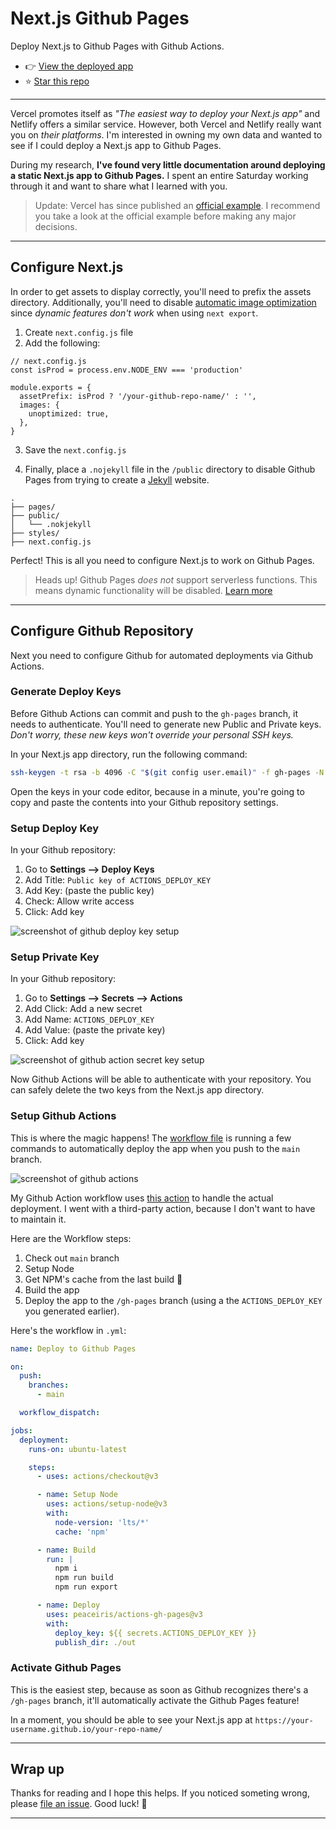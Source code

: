 # Next.js Github Pages

Deploy Next.js to Github Pages with Github Actions. 

- 👉 [View the deployed app](https://gregrickaby.github.io/nextjs-github-pages/)
- ⭐️ [Star this repo](https://github.com/gregrickaby/nextjs-github-pages)

---

Vercel promotes itself as _"The easiest way to deploy your Next.js app"_ and Netlify offers a similar service. However, both Vercel and Netlify really want you on _their platforms_. I'm interested in owning my own data and wanted to see if I could deploy a Next.js app to Github Pages.

During my research, **I've found very little documentation around deploying a static Next.js app to Github Pages.** I spent an entire Saturday working through it and want to share what I learned with you.

> Update: Vercel has since published an [official example](https://github.com/vercel/next.js/tree/canary/examples/github-pages). I recommend you take a look at the official example before making any major decisions.

---

## Configure Next.js

In order to get assets to display correctly, you'll need to prefix the assets directory. Additionally, you'll need to disable [automatic image optimization](https://nextjs.org/blog/next-12-3#disable-image-optimization-stable) since _dynamic features don't work_ when using `next export`.

1. Create `next.config.js` file
2. Add the following:

```js[class="line-numbers"]
// next.config.js
const isProd = process.env.NODE_ENV === 'production'

module.exports = {
  assetPrefix: isProd ? '/your-github-repo-name/' : '',
  images: {
    unoptimized: true,
  },
}
```

3. Save the `next.config.js`

4. Finally, place a `.nojekyll` file in the `/public` directory to disable Github Pages from trying to create a [Jekyll](https://github.blog/2009-12-29-bypassing-jekyll-on-github-pages/) website.

```treeview
.
├── pages/
├── public/
│   └── .nokjekyll
├── styles/
├── next.config.js
```

Perfect! This is all you need to configure Next.js to work on Github Pages.

> Heads up! Github Pages _does not_ support serverless functions. This means dynamic functionality will be disabled. [Learn more](https://nextjs.org/docs/advanced-features/static-html-export#unsupported-features)

---

## Configure Github Repository

Next you need to configure Github for automated deployments via Github Actions.

### Generate Deploy Keys

Before Github Actions can commit and push to the `gh-pages` branch, it needs to authenticate. You'll need to generate new Public and Private keys. _Don't worry, these new keys won't override your personal SSH keys._

In your Next.js app directory, run the following command:

```bash
ssh-keygen -t rsa -b 4096 -C "$(git config user.email)" -f gh-pages -N ""
```

Open the keys in your code editor, because in a minute, you're going to copy and paste the contents into your Github repository settings.

### Setup Deploy Key

In your Github repository:

1. Go to **Settings --> Deploy Keys**
2. Add Title: `Public key of ACTIONS_DEPLOY_KEY`
3. Add Key: (paste the public key)
4. Check: Allow write access
5. Click: Add key

![screenshot of github deploy key setup](https://user-images.githubusercontent.com/200280/203811622-861c6c94-3f3a-4048-8e78-3cc50589c0bc.png)

### Setup Private Key

In your Github repository:

1. Go to **Settings --> Secrets --> Actions**
2. Add Click: Add a new secret
3. Add Name: `ACTIONS_DEPLOY_KEY`
4. Add Value: (paste the private key)
5. Click: Add key

![screenshot of github action secret key setup](https://user-images.githubusercontent.com/200280/203811897-6b8dcace-ba95-4b7b-86a7-84fbd951a98c.png)

Now Github Actions will be able to authenticate with your repository. You can safely delete the two keys from the Next.js app directory.

### Setup Github Actions

This is where the magic happens! The [workflow file](https://github.com/gregrickaby/nextjs-github-pages/blob/main/.github/workflows/deploy.yml) is running a few commands to automatically deploy the app when you push to the `main` branch.

![screenshot of github actions](https://user-images.githubusercontent.com/200280/203812362-f733579f-bd09-4a4e-997d-fba74e02e839.png)

My Github Action workflow uses [this action](https://github.com/peaceiris/actions-gh-pages) to handle the actual deployment. I went with a third-party action, because I don't want to have to maintain it.

Here are the Workflow steps:

1. Check out `main` branch
2. Setup Node
3. Get NPM's cache from the last build 🚀
4. Build the app
5. Deploy the app to the `/gh-pages` branch (using a the `ACTIONS_DEPLOY_KEY` you generated earlier).

Here's the workflow in `.yml`:

```yml
name: Deploy to Github Pages

on:
  push:
    branches:
      - main

  workflow_dispatch:

jobs:
  deployment:
    runs-on: ubuntu-latest

    steps:
      - uses: actions/checkout@v3

      - name: Setup Node
        uses: actions/setup-node@v3
        with:
          node-version: 'lts/*'
          cache: 'npm'

      - name: Build
        run: |
          npm i
          npm run build
          npm run export

      - name: Deploy
        uses: peaceiris/actions-gh-pages@v3
        with:
          deploy_key: ${{ secrets.ACTIONS_DEPLOY_KEY }}
          publish_dir: ./out
```

### Activate Github Pages

This is the easiest step, because as soon as Github recognizes there's a `/gh-pages` branch, it'll automatically activate the Github Pages feature!

In a moment, you should be able to see your Next.js app at `https://your-username.github.io/your-repo-name/`

---

## Wrap up

Thanks for reading and I hope this helps. If you noticed someting wrong, please [file an issue](https://github.com/gregrickaby/nextjs-github-pages/issues). Good luck! 🍻

---
